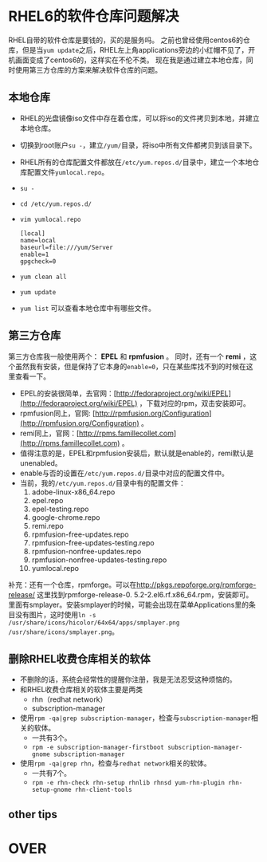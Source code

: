 # RHEL6的软件仓库问题解决

RHEL自带的软件仓库是要钱的，买的是服务吗。 之前也曾经使用centos6的仓库，但是当`yum
update`之后，RHEL左上角applications旁边的小红帽不见了，开机画面变成了centos6的，这样实在不伦不类。
现在我是通过建立本地仓库，同时使用第三方仓库的方案来解决软件仓库的问题。

## 本地仓库

  * RHEL的光盘镜像iso文件中存在着仓库，可以将iso的文件拷贝到本地，并建立本地仓库。 
  * 切换到root账户`su -`，建立`/yum/`目录，将iso中所有文件都拷贝到该目录下。 
  * RHEL所有的仓库配置文件都放在`/etc/yum.repos.d/`目录中，建立一个本地仓库配置文件`yumlocal.repo`。 
  * `su -`
  * `cd /etc/yum.repos.d/`
  * `vim yumlocal.repo`
    
    
        [local]
        name=local
        baseurl=file:///yum/Server
        enable=1
        gpgcheck=0
    

  * `yum clean all`
  * `yum update`
  * `yum list` 可以查看本地仓库中有哪些文件。 

## 第三方仓库

第三方仓库我一般使用两个： **EPEL** 和 **rpmfusion** 。 同时，还有一个 **remi**
，这个虽然我有安装，但是保持了它本身的`enable=0`，只在某些库找不到的时候在这里查看一下。

  * EPEL的安装很简单，去官网：[http://fedoraproject.org/wiki/EPEL](http://fedoraproject.org/wiki/EPEL) ，下载对应的rpm，双击安装即可。 
  * rpmfusion同上，官网: [http://rpmfusion.org/Configuration](http://rpmfusion.org/Configuration) 。 
  * remi同上，官网：[http://rpms.famillecollet.com](http://rpms.famillecollet.com) 。 
  * 值得注意的是，EPEL和rpmfusion安装后，默认就是enable的，remi默认是unenabled。 
  * enable与否的设置在`/etc/yum.repos.d/`目录中对应的配置文件中。 
  * 当前，我的`/etc/yum.repos.d/`目录中有的配置文件： 
    1. adobe-linux-x86_64.repo 
    2. epel.repo 
    3. epel-testing.repo 
    4. google-chrome.repo 
    5. remi.repo 
    6. rpmfusion-free-updates.repo 
    7. rpmfusion-free-updates-testing.repo 
    8. rpmfusion-nonfree-updates.repo 
    9. rpmfusion-nonfree-updates-testing.repo 
    10. yumlocal.repo 

补充：还有一个仓库，rpmforge。可以在[http://pkgs.repoforge.org/rpmforge-
release/](http://pkgs.repoforge.org/rpmforge-release/) 这里找到rpmforge-release-0.
5.2-2.el6.rf.x86_64.rpm，安装即可。里面有smplayer。安装smplayer的时候，可能会出现在菜单Applications里的条
目没有图片，这时使用`ln -s /usr/share/icons/hicolor/64x64/apps/smplayer.png
/usr/share/icons/smplayer.png`。

## 删除RHEL收费仓库相关的软体

  * 不删除的话，系统会经常性的提醒你注册，我是无法忍受这种烦恼的。 
  * 和RHEL收费仓库相关的软体主要是两类 
    * rhn（redhat network） 
    * subscription-manager 
  * 使用`rpm -qa|grep subscription-manager`，检查与`subscription-manager`相关的软体。 
    * 一共有3个。 
    * `rpm -e subscription-manager-firstboot subscription-manager-gnome subscription-manager`
  * 使用`rpm -qa|grep rhn`，检查与`redhat network`相关的软体。 
    * 一共有7个。 
    * `rpm -e rhn-check rhn-setup rhnlib rhnsd yum-rhn-plugin rhn-setup-gnome rhn-client-tools`

## other tips

# OVER

